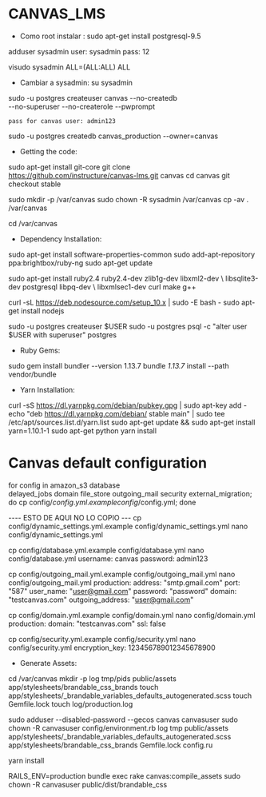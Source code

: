 # CANVAS_LMS

- Como root instalar :
	sudo apt-get install postgresql-9.5

adduser sysadmin
	user: sysadmin pass: 12

visudo
	sysadmin    ALL=(ALL:ALL) ALL

- Cambiar a sysadmin:
	su sysadmin

sudo -u postgres createuser canvas --no-createdb \
   --no-superuser --no-createrole --pwprompt

	pass for canvas user: admin123

sudo -u postgres createdb canvas_production --owner=canvas


- Getting the code:

sudo apt-get install git-core
git clone https://github.com/instructure/canvas-lms.git canvas
cd canvas
git checkout stable


sudo mkdir -p /var/canvas
sudo chown -R sysadmin /var/canvas
cp -av . /var/canvas

cd /var/canvas

- Dependency Installation:

sudo apt-get install software-properties-common
sudo add-apt-repository ppa:brightbox/ruby-ng
sudo apt-get update

sudo apt-get install ruby2.4 ruby2.4-dev zlib1g-dev libxml2-dev \ libsqlite3-dev postgresql libpq-dev \  libxmlsec1-dev curl make g++


curl -sL https://deb.nodesource.com/setup_10.x | sudo -E bash -
sudo apt-get install nodejs


sudo -u postgres createuser $USER
sudo -u postgres psql -c "alter user $USER with superuser" postgres

- Ruby Gems:

sudo gem install bundler --version 1.13.7
bundle _1.13.7_ install --path vendor/bundle

- Yarn Installation:

curl -sS https://dl.yarnpkg.com/debian/pubkey.gpg | sudo apt-key add -
echo "deb https://dl.yarnpkg.com/debian/ stable main" | sudo tee /etc/apt/sources.list.d/yarn.list
sudo apt-get update && sudo apt-get install yarn=1.10.1-1
sudo apt-get python
yarn install


# Canvas default configuration
for config in amazon_s3 database \
  delayed_jobs domain file_store outgoing_mail security external_migration; \
  do cp config/$config.yml.example config/$config.yml; done


---- ESTO DE AQUI NO LO COPIO ---
cp config/dynamic_settings.yml.example config/dynamic_settings.yml
nano config/dynamic_settings.yml


cp config/database.yml.example config/database.yml
nano config/database.yml
	username: canvas
	password: admin123


cp config/outgoing_mail.yml.example config/outgoing_mail.yml
nano config/outgoing_mail.yml
	production:
		address: "smtp.gmail.com"
		port: "587"
		user_name: "user@gmail.com"
		password: "password"
		domain: "testcanvas.com"
		outgoing_address: "user@gmail.com"


cp config/domain.yml.example config/domain.yml
nano config/domain.yml
	production:
		domain: "testcanvas.com"
		ssl: false


cp config/security.yml.example config/security.yml
nano config/security.yml
	encryption_key: 123456789012345678900


- Generate Assets:

cd /var/canvas
mkdir -p log tmp/pids public/assets app/stylesheets/brandable_css_brands
touch app/stylesheets/_brandable_variables_defaults_autogenerated.scss
touch Gemfile.lock
touch log/production.log


sudo adduser --disabled-password --gecos canvas canvasuser
sudo chown -R canvasuser config/environment.rb log tmp public/assets \
                              app/stylesheets/_brandable_variables_defaults_autogenerated.scss \
                              app/stylesheets/brandable_css_brands Gemfile.lock config.ru 



yarn install

RAILS_ENV=production bundle exec rake canvas:compile_assets
sudo chown -R canvasuser public/dist/brandable_css



